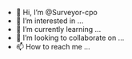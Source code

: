 - 👋 Hi, I’m @Surveyor-cpo
- 👀 I’m interested in ...
- 🌱 I’m currently learning ...
- 💞️ I’m looking to collaborate on ...
- 📫 How to reach me ...

<!---
Surveyor-cpo/Surveyor-cpo is a ✨ special ✨ repository because its `README.md` (this file) appears on your GitHub profile.
You can click the Preview link to take a look at your changes.
--->
